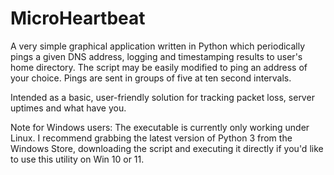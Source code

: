 # MicroHeartbeat
A very simple graphical application written in Python which periodically pings a given DNS address, logging and timestamping results to user's home directory. The script may be easily modified to ping an address of your choice. Pings are sent in groups of five at ten second intervals.

Intended as a basic, user-friendly solution for tracking packet loss, server uptimes and what have you.

Note for Windows users: The executable is currently only working under Linux. I recommend grabbing the latest version of Python 3 from the Windows Store, downloading the script and executing it directly if you'd like to use this utility on Win 10 or 11.
